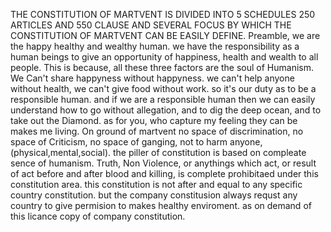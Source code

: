 THE CONSTITUTION OF MARTVENT 
IS DIVIDED INTO 
5 SCHEDULES 
250 ARTICLES AND 
550 CLAUSE
AND SEVERAL FOCUS BY WHICH THE CONSTITUTION OF MARTVENT CAN BE EASILY DEFINE.
Preamble, 
we are the happy healthy and wealthy human. we have the responsibility as a human beings to give an opportunity of happiness, health and wealth to all people. This is because, all these three factors are the soul of Humanism. We Can't share happyness without happyness. we can't help anyone without health, we can't give food without work. so it's our duty as to be a responsible human. and if we are a responsible human then we can easily understand how to go without allegation, and to dig the deep ocean, and to take out the Diamond. as for you, who capture my feeling they can be makes me living. On ground of martvent no space of discrimination, no space of Criticism, no space of ganging, not to harm anyone, (physical,mental,social). the piller of constitution is based on compleate sence of humanism. Truth, Non Violence, or anythings which act, or result of act before and after blood and killing, is complete prohibitaed under this constitution area. this constitution is not after and equal to any specific country constitution. but the company constitusion always requst any country to give permision to makes healthy enviroment. as on demand of this licance copy of company constitution. 

